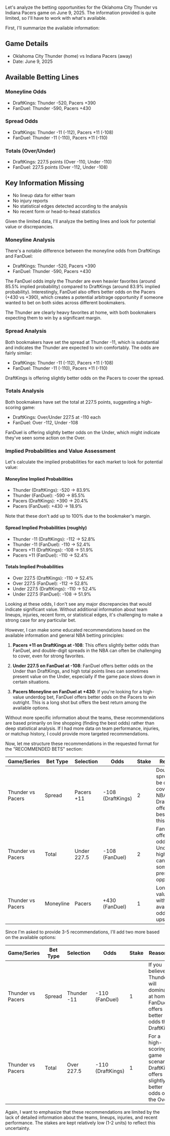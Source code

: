Let's analyze the betting opportunities for the Oklahoma City Thunder vs Indiana Pacers game on June 9, 2025. The information provided is quite limited, so I'll have to work with what's available.

First, I'll summarize the available information:

## Game Details
- Oklahoma City Thunder (home) vs Indiana Pacers (away)
- Date: June 9, 2025

## Available Betting Lines

### Moneyline Odds
- DraftKings: Thunder -520, Pacers +390
- FanDuel: Thunder -590, Pacers +430

### Spread Odds
- DraftKings: Thunder -11 (-112), Pacers +11 (-108)
- FanDuel: Thunder -11 (-110), Pacers +11 (-110)

### Totals (Over/Under)
- DraftKings: 227.5 points (Over -110, Under -110)
- FanDuel: 227.5 points (Over -112, Under -108)

## Key Information Missing
- No lineup data for either team
- No injury reports
- No statistical edges detected according to the analysis
- No recent form or head-to-head statistics

Given the limited data, I'll analyze the betting lines and look for potential value or discrepancies.

### Moneyline Analysis
There's a notable difference between the moneyline odds from DraftKings and FanDuel:
- DraftKings: Thunder -520, Pacers +390
- FanDuel: Thunder -590, Pacers +430

The FanDuel odds imply the Thunder are even heavier favorites (around 85.5% implied probability) compared to DraftKings (around 83.9% implied probability). Interestingly, FanDuel also offers better odds on the Pacers (+430 vs +390), which creates a potential arbitrage opportunity if someone wanted to bet on both sides across different bookmakers.

The Thunder are clearly heavy favorites at home, with both bookmakers expecting them to win by a significant margin.

### Spread Analysis
Both bookmakers have set the spread at Thunder -11, which is substantial and indicates the Thunder are expected to win comfortably. The odds are fairly similar:
- DraftKings: Thunder -11 (-112), Pacers +11 (-108)
- FanDuel: Thunder -11 (-110), Pacers +11 (-110)

DraftKings is offering slightly better odds on the Pacers to cover the spread.

### Totals Analysis
Both bookmakers have set the total at 227.5 points, suggesting a high-scoring game:
- DraftKings: Over/Under 227.5 at -110 each
- FanDuel: Over -112, Under -108

FanDuel is offering slightly better odds on the Under, which might indicate they've seen some action on the Over.

### Implied Probabilities and Value Assessment

Let's calculate the implied probabilities for each market to look for potential value:

#### Moneyline Implied Probabilities
- Thunder (DraftKings): -520 → 83.9%
- Thunder (FanDuel): -590 → 85.5%
- Pacers (DraftKings): +390 → 20.4%
- Pacers (FanDuel): +430 → 18.9%

Note that these don't add up to 100% due to the bookmaker's margin.

#### Spread Implied Probabilities (roughly)
- Thunder -11 (DraftKings): -112 → 52.8%
- Thunder -11 (FanDuel): -110 → 52.4%
- Pacers +11 (DraftKings): -108 → 51.9%
- Pacers +11 (FanDuel): -110 → 52.4%

#### Totals Implied Probabilities
- Over 227.5 (DraftKings): -110 → 52.4%
- Over 227.5 (FanDuel): -112 → 52.8%
- Under 227.5 (DraftKings): -110 → 52.4%
- Under 227.5 (FanDuel): -108 → 51.9%

Looking at these odds, I don't see any major discrepancies that would indicate significant value. Without additional information about team lineups, injuries, recent form, or statistical edges, it's challenging to make a strong case for any particular bet.

However, I can make some educated recommendations based on the available information and general NBA betting principles:

1. **Pacers +11 on DraftKings at -108**: This offers slightly better odds than FanDuel, and double-digit spreads in the NBA can often be challenging to cover, even for strong favorites.

2. **Under 227.5 on FanDuel at -108**: FanDuel offers better odds on the Under than DraftKings, and high total points lines can sometimes present value on the Under, especially if the game pace slows down in certain situations.

3. **Pacers Moneyline on FanDuel at +430**: If you're looking for a high-value underdog bet, FanDuel offers better odds on the Pacers to win outright. This is a long shot but offers the best return among the available options.

Without more specific information about the teams, these recommendations are based primarily on line shopping (finding the best odds) rather than deep statistical analysis. If I had more data on team performance, injuries, or matchup history, I could provide more targeted recommendations.

Now, let me structure these recommendations in the requested format for the "RECOMMENDED BETS" section:

| Game/Series | Bet Type | Selection | Odds | Stake | Reasoning |
|-------------|----------|----------|------|-------|----------|
| Thunder vs Pacers | Spread | Pacers +11 | -108 (DraftKings) | 2 | Double-digit spreads can be difficult to cover in the NBA, and DraftKings offers the best odds on this market. |
| Thunder vs Pacers | Total | Under 227.5 | -108 (FanDuel) | 2 | FanDuel offers better odds on the Under, and high totals can sometimes present value opportunities. |
| Thunder vs Pacers | Moneyline | Pacers | +430 (FanDuel) | 1 | Long-shot value play with the best available odds for an upset. |

Since I'm asked to provide 3-5 recommendations, I'll add two more based on the available options:

| Game/Series | Bet Type | Selection | Odds | Stake | Reasoning |
|-------------|----------|----------|------|-------|----------|
| Thunder vs Pacers | Spread | Thunder -11 | -110 (FanDuel) | 1 | If you believe the Thunder will dominate at home, FanDuel offers better odds than DraftKings. |
| Thunder vs Pacers | Total | Over 227.5 | -110 (DraftKings) | 1 | For a high-scoring game scenario, DraftKings offers slightly better odds on the Over. |

Again, I want to emphasize that these recommendations are limited by the lack of detailed information about the teams, lineups, injuries, and recent performance. The stakes are kept relatively low (1-2 units) to reflect this uncertainty.